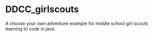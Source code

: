 # DDCC_girlscouts
A choose your own adventure example for middle school girl scouts learning to code in java.
